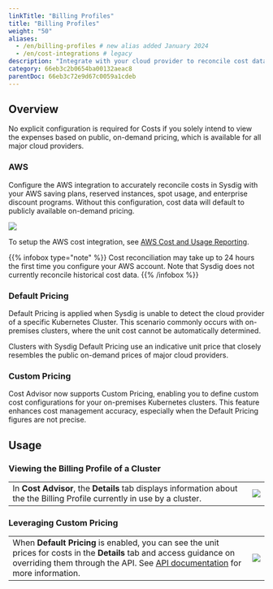 ```yaml
---
linkTitle: "Billing Profiles"
title: "Billing Profiles"
weight: "50"
aliases:
  - /en/billing-profiles # new alias added January 2024
  - /en/cost-integrations # legacy
description: "Integrate with your cloud provider to reconcile cost data with your specific costs, leverage Sysdig's Default Pricing, or define your own Pricing."
category: 66eb3c2b0654ba00132aeac8
parentDoc: 66eb3c72e9d67c0059a1cdeb
---
```


## Overview

No explicit configuration is required for Costs if you solely intend to view the expenses based on public, on-demand pricing, which is available for all major cloud providers.

### AWS

Configure the AWS integration to accurately reconcile costs in Sysdig with your AWS saving plans, reserved instances, spot usage, and enterprise discount programs. Without this configuration, cost data will default to publicly available on-demand pricing.

![](/image/cost_private_billing.png)

To setup the AWS cost integration, see [AWS Cost and Usage Reporting](/en/aws-cost-and-usage-reporting).

{{% infobox type="note" %}}
Cost reconciliation may take up to 24 hours the first time you configure your AWS account. Note that Sysdig does not currently reconcile historical cost data.
{{% /infobox %}}

### Default Pricing

Default Pricing is applied when Sysdig is unable to detect the cloud provider of a specific Kubernetes Cluster. This scenario commonly occurs with on-premises clusters, where the unit cost cannot be automatically determined.

Clusters with Sysdig Default Pricing use an indicative unit price that closely resembles the public on-demand prices of major cloud providers.

### Custom Pricing

Cost Advisor now supports Custom Pricing, enabling you to define custom cost configurations for your on-premises Kubernetes clusters. This feature enhances cost management accuracy, especially when the Default Pricing figures are not precise.

## Usage

### Viewing the Billing Profile of a Cluster

|  |  |
|--------|-----|
| In **Cost Advisor**, the **Details** tab displays information about the the Billing Profile currently in use by a cluster. | ![](/image/gke_billing_profile.png) |

### Leveraging Custom Pricing

|  |  |
|--------|-----|
| When **Default Pricing** is enabled, you can see the unit prices for costs in the **Details** tab and access guidance on overriding them through the API. See [API documentation](/en/docs/developer-tools/sysdig-api/#access-the-new-standardized-sysdig-api-documentation-using-the-regional-endpoints) for more information. | ![](/image/default-pricing.png) |

